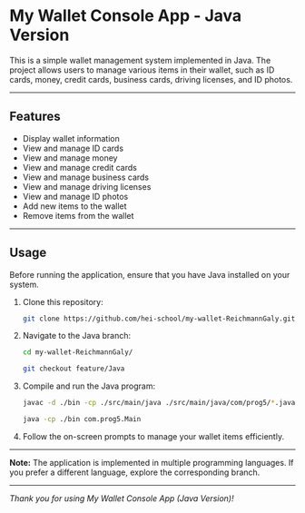 # My Wallet Console App - Java Version

This is a simple wallet management system implemented in Java. 
The project allows users to manage various items in their wallet, such as ID cards, money, credit cards, business cards, driving licenses, and ID photos.

---

## Features

- Display wallet information
- View and manage ID cards
- View and manage money
- View and manage credit cards
- View and manage business cards
- View and manage driving licenses
- View and manage ID photos
- Add new items to the wallet
- Remove items from the wallet

---

## Usage

Before running the application, ensure that you have Java installed on your system.

1. Clone this repository:

    ```bash
    git clone https://github.com/hei-school/my-wallet-ReichmannGaly.git
    ```

2. Navigate to the Java branch:

    ```bash
    cd my-wallet-ReichmannGaly/
    
    git checkout feature/Java
    ```

3. Compile and run the Java program:

    ```bash
    javac -d ./bin -cp ./src/main/java ./src/main/java/com/prog5/*.java
   
    java -cp ./bin com.prog5.Main
    ```

4. Follow the on-screen prompts to manage your wallet items efficiently.

---

**Note:** The application is implemented in multiple programming languages. If you prefer a different language, explore the corresponding branch.

---

*Thank you for using My Wallet Console App (Java Version)!*
